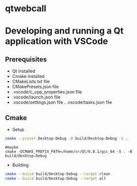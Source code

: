 # qtwebcall


# Developing and running a Qt application with VSCode

## Prerequisites

- Qt installed
- Cmake installed
- CMakeLists.txt file
- CMakePresets.json file
- .vscode/c_cpp_properties.json file
- .vscode/launch.json file
- .vscode/settings.json file
. .vscode/tasks.json file



## Cmake

- Setup

```bash
cmake --preset Desktop-Debug -B build/Desktop-Debug -S .
```

```
#maybe
cmake -DCMAKE_PREFIX_PATH=/home/sr/Qt/6.8.1/gcc_64 -S . -B build/Desktop-Debug
``` 

- Building

```bash
cmake --build build/Desktop-Debug --target clean
cmake --build build/Desktop-Debug --target all
```

